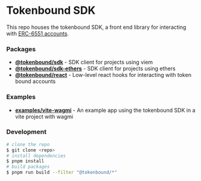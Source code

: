 # Tokenbound SDK

This repo houses the tokenbound SDK, a front end library for interacting with [ERC-6551 accounts](https://eips.ethereum.org/EIPS/eip-6551).

### Packages

- **[@tokenbound/sdk](https://github.com/tokenbound/sdk/tree/main/packages/sdk)** - SDK client for projects using viem
- **[@tokenbound/sdk-ethers](https://github.com/tokenbound/sdk/tree/main/packages/sdk-ethers)** - SDK client for projects using ethers
- **[@tokenbound/react](https://github.com/tokenbound/sdk/tree/main/packages/react)** - Low-level react hooks for interacting with token bound accounts

### Examples

- **[examples/vite-wagmi](https://github.com/tokenbound/sdk/tree/main/examples/vite-wagmi)** - An example app using the tokenbound SDK in a vite project with wagmi

### Development

```bash
# clone the repo
$ git clone <repo>
# install dependencies
$ pnpm install
# build packages
$ pnpm run build --filter "@tokenbound/*"
```
